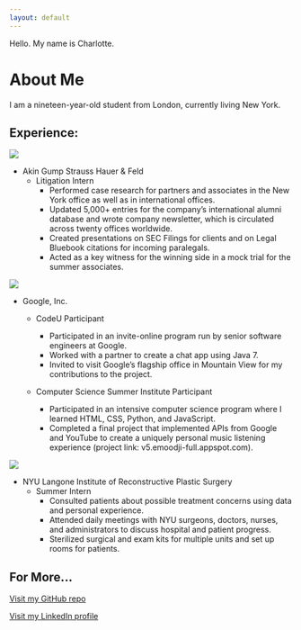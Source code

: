```yaml
---
layout: default
---
```


Hello.
My name is Charlotte.

# [](#header-1)About Me

I am a nineteen-year-old student from London, currently living New York.

## [](#header-2)Experience:


![](https://assets-cdn.github.com/images/icons/emoji/octocat.png)
- Akin Gump Strauss Hauer & Feld
  - Litigation Intern
    - Performed case research for partners and associates in the New York office as well as in international offices.
    - Updated 5,000+ entries for the company’s international alumni database and wrote company newsletter, which is circulated across twenty offices worldwide.
    - Created presentations on SEC Filings for clients and on Legal Bluebook citations for incoming paralegals. 
    - Acted as a key witness for the winning side in a mock trial for the summer associates.


![](https://assets-cdn.github.com/images/icons/emoji/octocat.png)
- Google, Inc.
  - CodeU Participant
    - Participated in an invite-online program run by senior software engineers at Google.
    - Worked with a partner to create a chat app using Java 7.
    - Invited to visit Google’s flagship office in Mountain View for my contributions to the project.

  - Computer Science Summer Institute Participant
    - Participated in an intensive computer science program where I learned HTML, CSS, Python, and JavaScript.
    - Completed a final project that implemented APIs from Google and YouTube to create a uniquely personal music listening experience (project link: v5.emoodji-full.appspot.com).
    

![](https://assets-cdn.github.com/images/icons/emoji/octocat.png)
- NYU Langone Institute of Reconstructive Plastic Surgery
  - Summer Intern
      - Consulted patients about possible treatment concerns using data and personal experience.
      - Attended daily meetings with NYU surgeons, doctors, nurses, and administrators to discuss hospital and patient progress.
      - Sterilized surgical and exam kits for multiple units and set up rooms for patients.


## [](#header-3)For More...
[Visit my GitHub repo](https://www.github.com/charlinds)

[Visit my LinkedIn profile](https://www.linkedin.com/in/charlotte-lindsay/)
